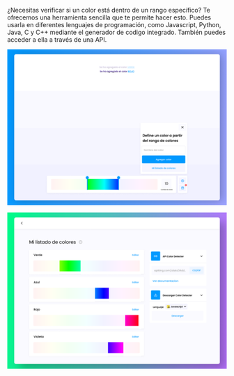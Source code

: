 ¿Necesitas verificar si un color está dentro de un rango específico? Te ofrecemos una herramienta sencilla que te permite hacer esto. 
Puedes usarla en diferentes lenguajes de programación, como Javascript, Python, Java, C y C++ mediante el generador de codigo integrado. También puedes acceder a ella a través de una API. 

![color selector](./images/color_selector.png)



![color list](./images/color_list.png)
